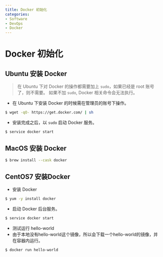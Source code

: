 ```yaml
---
title: Docker 初始化
categories:
- Software
- DevOps
- Docker
---
```

# Docker 初始化

##  Ubuntu 安装 Docker

>  在 Ubuntu 下对 Docker 的操作都需要加上 `sudo`，如果已经是 root 账号了，则不需要。
> 如果不加 `sudo`, Docker 相关命令会无法执行。

- 在 Ubuntu 下安装 Docker 的时候需在管理员的账号下操作。

```bash
$ wget -qO- https://get.docker.com/ | sh
```

- 安装完成之后，以 `sudo` 启动 Docker 服务。

```bash
$ service docker start
```

##  MacOS 安装 Docker

```bash
$ brew install --cask docker
```

## CentOS7 安装Docker

- 安装 Docker

```bash
$ yum -y install docker
```

- 启动 Docker 后台服务。

```bash
$ service docker start
```

- 测试运行 hello-world
- 由于本地没有hello-world这个镜像，所以会下载一个hello-world的镜像，并在容器内运行。

```bash
$ docker run hello-world
```

